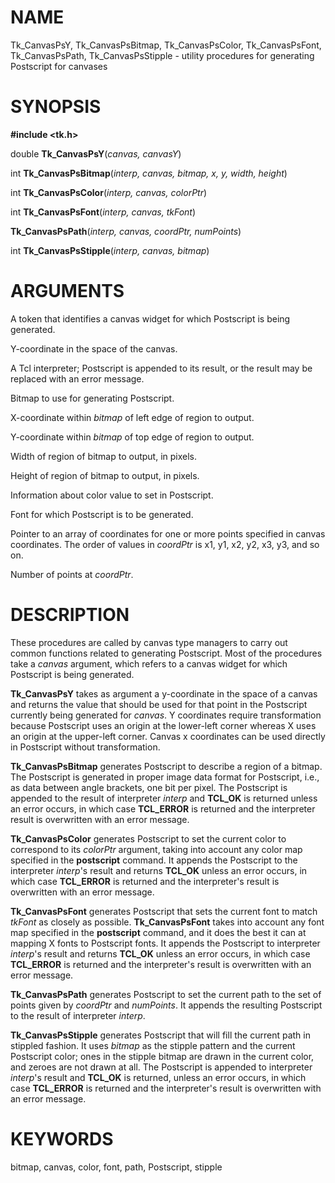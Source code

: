 # NAME

Tk_CanvasPsY, Tk_CanvasPsBitmap, Tk_CanvasPsColor, Tk_CanvasPsFont,
Tk_CanvasPsPath, Tk_CanvasPsStipple - utility procedures for generating
Postscript for canvases

# SYNOPSIS

**#include \<tk.h\>**

double **Tk_CanvasPsY**(*canvas, canvasY*)

int **Tk_CanvasPsBitmap**(*interp, canvas, bitmap, x, y, width, height*)

int **Tk_CanvasPsColor**(*interp, canvas, colorPtr*)

int **Tk_CanvasPsFont**(*interp, canvas, tkFont*)

**Tk_CanvasPsPath**(*interp, canvas, coordPtr, numPoints*)

int **Tk_CanvasPsStipple**(*interp, canvas, bitmap*)

# ARGUMENTS

A token that identifies a canvas widget for which Postscript is being
generated.

Y-coordinate in the space of the canvas.

A Tcl interpreter; Postscript is appended to its result, or the result
may be replaced with an error message.

Bitmap to use for generating Postscript.

X-coordinate within *bitmap* of left edge of region to output.

Y-coordinate within *bitmap* of top edge of region to output.

Width of region of bitmap to output, in pixels.

Height of region of bitmap to output, in pixels.

Information about color value to set in Postscript.

Font for which Postscript is to be generated.

Pointer to an array of coordinates for one or more points specified in
canvas coordinates. The order of values in *coordPtr* is x1, y1, x2, y2,
x3, y3, and so on.

Number of points at *coordPtr*.

# DESCRIPTION

These procedures are called by canvas type managers to carry out common
functions related to generating Postscript. Most of the procedures take
a *canvas* argument, which refers to a canvas widget for which
Postscript is being generated.

**Tk_CanvasPsY** takes as argument a y-coordinate in the space of a
canvas and returns the value that should be used for that point in the
Postscript currently being generated for *canvas*. Y coordinates require
transformation because Postscript uses an origin at the lower-left
corner whereas X uses an origin at the upper-left corner. Canvas x
coordinates can be used directly in Postscript without transformation.

**Tk_CanvasPsBitmap** generates Postscript to describe a region of a
bitmap. The Postscript is generated in proper image data format for
Postscript, i.e., as data between angle brackets, one bit per pixel. The
Postscript is appended to the result of interpreter *interp* and
**TCL_OK** is returned unless an error occurs, in which case
**TCL_ERROR** is returned and the interpreter result is overwritten with
an error message.

**Tk_CanvasPsColor** generates Postscript to set the current color to
correspond to its *colorPtr* argument, taking into account any color map
specified in the **postscript** command. It appends the Postscript to
the interpreter *interp*\'s result and returns **TCL_OK** unless an
error occurs, in which case **TCL_ERROR** is returned and the
interpreter\'s result is overwritten with an error message.

**Tk_CanvasPsFont** generates Postscript that sets the current font to
match *tkFont* as closely as possible. **Tk_CanvasPsFont** takes into
account any font map specified in the **postscript** command, and it
does the best it can at mapping X fonts to Postscript fonts. It appends
the Postscript to interpreter *interp*\'s result and returns **TCL_OK**
unless an error occurs, in which case **TCL_ERROR** is returned and the
interpreter\'s result is overwritten with an error message.

**Tk_CanvasPsPath** generates Postscript to set the current path to the
set of points given by *coordPtr* and *numPoints*. It appends the
resulting Postscript to the result of interpreter *interp*.

**Tk_CanvasPsStipple** generates Postscript that will fill the current
path in stippled fashion. It uses *bitmap* as the stipple pattern and
the current Postscript color; ones in the stipple bitmap are drawn in
the current color, and zeroes are not drawn at all. The Postscript is
appended to interpreter *interp*\'s result and **TCL_OK** is returned,
unless an error occurs, in which case **TCL_ERROR** is returned and the
interpreter\'s result is overwritten with an error message.

# KEYWORDS

bitmap, canvas, color, font, path, Postscript, stipple
